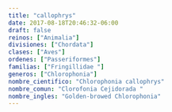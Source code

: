 ```yaml
---
title: "callophrys"
date: 2017-08-18T20:46:32-06:00
draft: false
reinos: ["Animalia"]
divisiones: ["Chordata"]
clases: ["Aves"]
ordenes: ["Passeriformes"]
familias: ["Fringillidae "]
generos: ["Chlorophonia"]
nombre_cientifico: "Chlorophonia callophrys"
nombre_comun: "Clorofonia Cejidorada "
nombre_ingles: "Golden-browed Chlorophonia"
---
```


